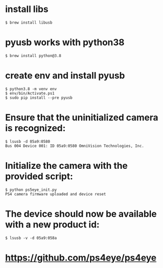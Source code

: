 # install libs
    $ brew install libusb

# pyusb works with python38
    $ brew install python@3.8

# create env and install pyusb
    $ python3.8 -m venv env
    $ env/bin/Activate.ps1
    $ sudo pip install --pre pyusb

# Ensure that the uninitialized camera is recognized:
    $ lsusb -d 05a9:0580
    Bus 004 Device 001: ID 05a9:0580 OmniVision Technologies, Inc. 

# Initialize the camera with the provided script:
    $ python ps5eye_init.py
    PS4 camera firmware uploaded and device reset

# The device should now be available with a new product id:
    $ lsusb -v -d 05a9:058a


# https://github.com/ps4eye/ps4eye